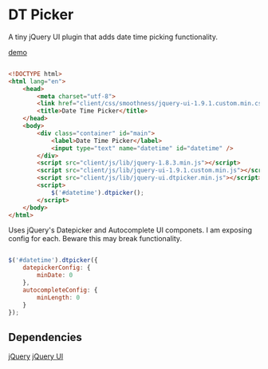 # DT Picker 

A tiny jQuery UI plugin that adds date time picking functionality.

[demo](http://noahhamann.com/demo/DT-Picker/)


```html

<!DOCTYPE html>
<html lang="en">
	<head>
		<meta charset="utf-8">
		<link href="client/css/smoothness/jquery-ui-1.9.1.custom.min.css" rel="stylesheet">
		<title>Date Time Picker</title>
	</head>
	<body>
		<div class="container" id="main">
            <label>Date Time Picker</label>
            <input type="text" name="datetime" id="datetime" />
        </div>
        <script src="client/js/lib/jquery-1.8.3.min.js"></script>
        <script src="client/js/lib/jquery-ui-1.9.1.custom.min.js"></script>
        <script src="client/js/lib/jquery-ui.dtpicker.min.js"></script>
	    <script>
            $('#datetime').dtpicker();
        </script>
    </body>
</html>

```

Uses jQuery's Datepicker and Autocomplete UI componets. I am exposing config for each. Beware this may break functionality.

```javascript

$('#datetime').dtpicker({
    datepickerConfig: {
        minDate: 0
    },
    autocompleteConfig: {
        minLength: 0
    }
});

```

## Dependencies

[jQuery](http://jquery.com/)
[jQuery UI](http://jqueryui.com/)

